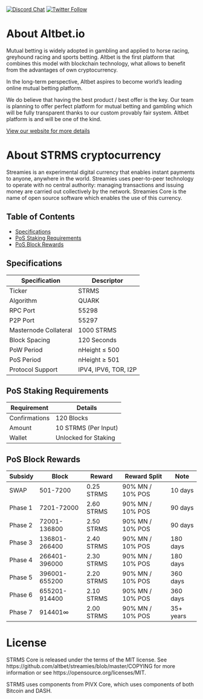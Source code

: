 [![Discord Chat](https://img.shields.io/discord/473618220524240928.svg?style=flat&logo=Discord)](https://altbet.io/go/discord) 
[![Twitter Follow](https://img.shields.io/twitter/follow/altbetofficial.svg?style=social)](https://altbet.io/go/twitter) 

About Altbet.io
=====
<p>Mutual betting is widely adopted in gambling and applied to horse racing, greyhound racing and sports betting. Altbet is the first platform that combines this model with blockchain technology, what allows to benefit from the advantages of own cryptocurrency.</p>
<p>In the long-term perspective, Altbet aspires to become world’s leading online mutual betting platform.</p>
<p>We do believe that having the best product / best offer is the key. Our team is planning to offer perfect platform for mutual betting and gambling which will be fully transparent thanks to our custom provably fair system. Altbet platform is and will be one of the kind.</p>
<a href="https://altbet.io" title="altbet website" target="_blank">View our website for more details</a>

About STRMS cryptocurrency
=====
<p>Streamies is an experimental digital currency that enables instant payments to anyone, anywhere in the world. Streamies uses peer-to-peer technology to operate with no central authority: managing transactions and issuing money are carried out collectively by the network. Streamies Core is the name of open source software which enables the use of this currency.</p>

## Table of Contents
- [Specifications](#specifications)
- [PoS Staking Requirements](#pos-staking-requirements)
- [PoS Block Rewards](#pos-block-rewards)

<a name="specifications"></a>
## Specifications

| Specification         | Descriptor                              |
|-----------------------|-----------------------------------------|
| Ticker                | STRMS                                    |
| Algorithm             | QUARK                                   |
| RPC Port              | 55298                                    |
| P2P Port              | 55297                                    |
| Masternode Collateral | 1000 STRMS                               |
| Block Spacing         | 120 Seconds                             |
| PoW Period            | nHeight ≤ 500                           |
| PoS Period            | nHeight ≥ 501                           |
| Protocol Support      | IPV4, IPV6, TOR, I2P                    |

<a name="pos-staking-requirements"></a>
## PoS Staking Requirements

| Requirement   | Details              |
|---------------|----------------------|
| Confirmations | 120 Blocks           |
| Amount        | 10 STRMS (Per Input)  |
| Wallet        | Unlocked for Staking |

<a name="pos-block-rewards"></a>
## PoS Block Rewards

| Subsidy | Block           | Reward | Reward Split   | Note          |
|---------|-----------------|--------|----------------|---------------|
| SWAP    | 501-7200        | 0.25 STRMS  | 90% MN / 10% POS | 10 days |
| Phase 1 | 7201-72000      | 2.60 STRMS  | 90% MN / 10% POS | 90 days |
| Phase 2 | 72001-136800    | 2.50 STRMS  | 90% MN / 10% POS | 90 days |
| Phase 3 | 136801-266400   | 2.40 STRMS  | 90% MN / 10% POS | 180 days |
| Phase 4 | 266401-396000   | 2.30 STRMS  | 90% MN / 10% POS | 180 days |
| Phase 5 | 396001-655200   | 2.20 STRMS  | 90% MN / 10% POS | 360 days |
| Phase 6 | 655201-914400   | 2.10 STRMS  | 90% MN / 10% POS | 360 days |
| Phase 7 | 914401∞         | 2.00 STRMS  | 90% MN / 10% POS | 35+ years|

License
=====

<p>STRMS Core is released under the terms of the MIT license. See https://github.com/altbet/streamies/blob/master/COPYING for more information or see https://opensource.org/licenses/MIT.</p>

STRMS uses components from PIVX Core, which uses components of both Bitcoin and DASH.

